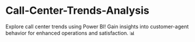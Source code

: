 # Call-Center-Trends-Analysis
Explore call center trends using Power BI! Gain insights into customer-agent behavior for enhanced operations and satisfaction. 📊
